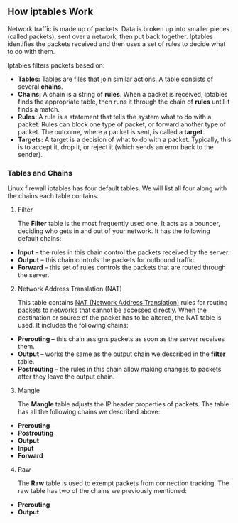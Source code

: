 ## How iptables Work

Network traffic is made up of packets. Data is broken up into smaller pieces (called packets), sent over a network, then put back together. Iptables identifies the packets received and then uses a set of rules to decide what to do with them.

Iptables filters packets based on:

- **Tables:** Tables are files that join similar actions. A table consists of several **chains**.
- **Chains:** A chain is a string of **rules**. When a packet is received, iptables finds the appropriate table, then runs it through the chain of **rules** until it finds a match.
- **Rules:** A rule is a statement that tells the system what to do with a packet. Rules can block one type of packet, or forward another type of packet. The outcome, where a packet is sent, is called a **target**.
- **Targets:** A target is a decision of what to do with a packet. Typically, this is to accept it, drop it, or reject it (which sends an error back to the sender).

### Tables and Chains

Linux firewall iptables has four default tables. We will list all four along with the chains each table contains.

1. Filter

   The **Filter** table is the most frequently used one. It acts as a bouncer, deciding who gets in and out of your network. It has the following default chains:

- **Input** – the rules in this chain control the packets received by the server.
- **Output** – this chain controls the packets for outbound traffic.
- **Forward** – this set of rules controls the packets that are routed through the server.

2. Network Address Translation (NAT)

   This table contains [NAT (Network Address Translation)](https://phoenixnap.com/glossary/nat-network-address-translation) rules for routing packets to networks that cannot be accessed directly. When the destination or source of the packet has to be altered, the NAT table is used. It includes the following chains:

- **Prerouting –** this chain assigns packets as soon as the server receives them.
- **Output –** works the same as the output chain we described in the **filter** table.
- **Postrouting –** the rules in this chain allow making changes to packets after they leave the output chain.

3. Mangle

   The **Mangle** table adjusts the IP header properties of packets. The table has all the following chains we described above:

- **Prerouting**
- **Postrouting**
- **Output**
- **Input**
- **Forward**

4. Raw

   The **Raw** table is used to exempt packets from connection tracking. The raw table has two of the chains we previously mentioned:

- **Prerouting**
- **Output**
